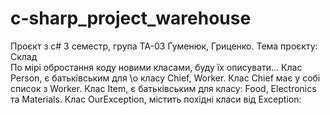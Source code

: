 # c-sharp_project_warehouse
Проєкт з c# 3 семестр, група ТА-03 Гуменюк, Гриценко.
Тема проєкту: Склад	    
По мірі обростання коду новими класами, буду їх описувати...
Клас Person, є батьківським для \о класу Chief, Worker.
Клас Chief має у собі список з Worker.
Клас Item, є батьківським для класу: Food, Electronics та Materials.
Клас OurException, містить похідні класи від Exception:
